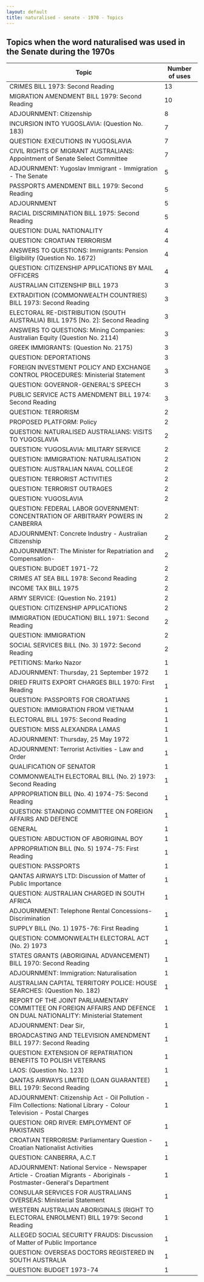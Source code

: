 ```yaml
---
layout: default
title: naturalised - senate - 1970 - Topics
---
```

## Topics when the word **naturalised** was used in the Senate during the 1970s

| Topic | Number of uses |
|--------------|----------------|
|CRIMES BILL 1973: Second Reading|13|
|MIGRATION AMENDMENT BILL 1979: Second Reading|10|
|ADJOURNMENT: Citizenship|8|
|INCURSION INTO YUGOSLAVIA: (Question No. 183)|7|
|QUESTION: EXECUTIONS IN YUGOSLAVIA|7|
|CIVIL RIGHTS OF MIGRANT AUSTRALIANS: Appointment of Senate Select Committee|7|
|ADJOURNMENT: Yugoslav Immigrant - Immigration - The Senate|5|
|PASSPORTS AMENDMENT BILL 1979: Second Reading|5|
|ADJOURNMENT|5|
|RACIAL DISCRIMINATION BILL 1975: Second Reading|5|
|QUESTION: DUAL NATIONALITY|4|
|QUESTION: CROATIAN TERRORISM|4|
|ANSWERS TO QUESTIONS: Immigrants: Pension Eligibility (Question No. 1672)|4|
|QUESTION: CITIZENSHIP APPLICATIONS BY MAIL OFFICERS|4|
|AUSTRALIAN CITIZENSHIP BILL 1973|3|
|EXTRADITION (COMMONWEALTH COUNTRIES) BILL 1973: Second Reading|3|
|ELECTORAL RE-DISTRIBUTION (SOUTH AUSTRALIA) BILL 1975 [No. 2]: Second Reading|3|
|ANSWERS TO QUESTIONS: Mining Companies: Australian Equity (Question No. 2114)|3|
|GREEK IMMIGRANTS: (Question No. 2175)|3|
|QUESTION: DEPORTATIONS|3|
|FOREIGN INVESTMENT POLICY AND EXCHANGE CONTROL PROCEDURES: Ministerial Statement|3|
|QUESTION: GOVERNOR-GENERAL'S SPEECH|3|
|PUBLIC SERVICE ACTS AMENDMENT BILL 1974: Second Reading|3|
|QUESTION: TERRORISM|2|
|PROPOSED PLATFORM: Policy|2|
|QUESTION: NATURALISED AUSTRALIANS: VISITS TO YUGOSLAVIA|2|
|QUESTION: YUGOSLAVIA: MILITARY SERVICE|2|
|QUESTION: IMMIGRATION: NATURALISATION|2|
|QUESTION: AUSTRALIAN NAVAL COLLEGE|2|
|QUESTION: TERRORIST ACTIVITIES|2|
|QUESTION: TERRORIST OUTRAGES|2|
|QUESTION: YUGOSLAVIA|2|
|QUESTION: FEDERAL LABOR GOVERNMENT: CONCENTRATION OF ARBITRARY POWERS IN CANBERRA|2|
|ADJOURNMENT: Concrete Industry - Australian Citizenship|2|
|ADJOURNMENT: The Minister for Repatriation and Compensation-|2|
|QUESTION: BUDGET 1971-72|2|
|CRIMES AT SEA BILL 1978: Second Reading|2|
|INCOME TAX BILL 1975|2|
|ARMY SERVICE: (Question No. 2191)|2|
|QUESTION: CITIZENSHIP APPLICATIONS|2|
|IMMIGRATION (EDUCATION) BILL 1971: Second Reading|2|
|QUESTION: IMMIGRATION|2|
|SOCIAL SERVICES BILL (No. 3) 1972: Second Reading|2|
|PETITIONS: Marko Nazor|1|
|ADJOURNMENT: Thursday, 21 September 1972|1|
|DRIED FRUITS EXPORT CHARGES BILL 1970: First Reading|1|
|QUESTION: PASSPORTS FOR CROATIANS|1|
|QUESTION: IMMIGRATION FROM VIETNAM|1|
|ELECTORAL BILL 1975: Second Reading|1|
|QUESTION: MISS ALEXANDRA LAMAS|1|
|ADJOURNMENT: Thursday, 25 May 1972|1|
|ADJOURNMENT: Terrorist Activities - Law and Order|1|
|QUALIFICATION OF SENATOR|1|
|COMMONWEALTH ELECTORAL BILL (No. 2) 1973: Second Reading|1|
|APPROPRIATION BILL (No. 4) 1974-75: Second Reading|1|
|QUESTION: STANDING COMMITTEE ON FOREIGN AFFAIRS AND DEFENCE|1|
|GENERAL|1|
|QUESTION: ABDUCTION OF ABORIGINAL BOY|1|
|APPROPRIATION BILL (No. 5) 1974-75: First Reading|1|
|QUESTION: PASSPORTS|1|
|QANTAS AIRWAYS LTD: Discussion of Matter of Public Importance|1|
|QUESTION: AUSTRALIAN CHARGED IN SOUTH AFRICA|1|
|ADJOURNMENT: Telephone Rental Concessions- Discrimination|1|
|SUPPLY BILL (No. 1) 1975-76: First Reading|1|
|QUESTION: COMMONWEALTH ELECTORAL ACT (No. 2) 1973|1|
|STATES GRANTS (ABORIGINAL ADVANCEMENT) BILL 1970: Second Reading|1|
|ADJOURNMENT: Immigration: Naturalisation|1|
|AUSTRALIAN CAPITAL TERRITORY POLICE: HOUSE SEARCHES: (Question No. 182)|1|
|REPORT OF THE JOINT PARLIAMENTARY COMMITTEE ON FOREIGN AFFAIRS AND DEFENCE ON DUAL NATIONALITY: Ministerial Statement|1|
|ADJOURNMENT: Dear Sir,|1|
|BROADCASTING AND TELEVISION AMENDMENT BILL 1977: Second Reading|1|
|QUESTION: EXTENSION OF REPATRIATION BENEFITS TO POLISH VETERANS|1|
|LAOS: (Question No. 123)|1|
|QANTAS AIRWAYS LIMITED (LOAN GUARANTEE) BILL 1979: Second Reading|1|
|ADJOURNMENT: Citizenship Act - Oil Pollution - Film Collections: National Library - Colour Television - Postal Charges|1|
|QUESTION: ORD RIVER: EMPLOYMENT OF PAKISTANIS|1|
|CROATIAN TERRORISM: Parliamentary Question - Croatian Nationalist Activities|1|
|QUESTION: CANBERRA, A.C.T|1|
|ADJOURNMENT: National Service - Newspaper Article - Croatian Migrants - Aboriginals - Postmaster-General's Department|1|
|CONSULAR SERVICES FOR AUSTRALIANS OVERSEAS: Ministerial Statement|1|
|WESTERN AUSTRALIAN ABORIGINALS (RIGHT TO ELECTORAL ENROLMENT) BILL 1979: Second Reading|1|
|ALLEGED SOCIAL SECURITY FRAUDS: Discussion of Matter of Public Importance|1|
|QUESTION: OVERSEAS DOCTORS REGISTERED IN SOUTH AUSTRALIA|1|
|QUESTION: BUDGET 1973-74|1|
